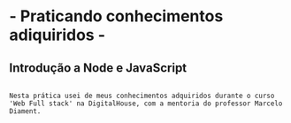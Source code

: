 # - Praticando conhecimentos adiquiridos -
## Introdução a Node e JavaScript

```

Nesta prática usei de meus conhecimentos adquiridos durante o curso 'Web Full stack' na DigitalHouse, com a mentoria do professor Marcelo Diament.

```